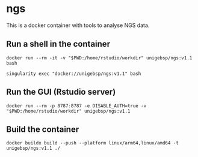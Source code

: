 # ngs

This is a docker container with tools to analyse NGS data.

## Run a shell in the container
```
docker run --rm -it -v "$PWD:/home/rstudio/workdir" unigebsp/ngs:v1.1 bash

singularity exec "docker://unigebsp/ngs:v1.1" bash
```

## Run the GUI (Rstudio server)
```
docker run --rm -p 8787:8787 -e DISABLE_AUTH=true -v "$PWD:/home/rstudio/workdir" unigebsp/ngs:v1.1
```



## Build the container
```
docker buildx build --push --platform linux/arm64,linux/amd64 -t unigebsp/ngs:v1.1 ./
```




